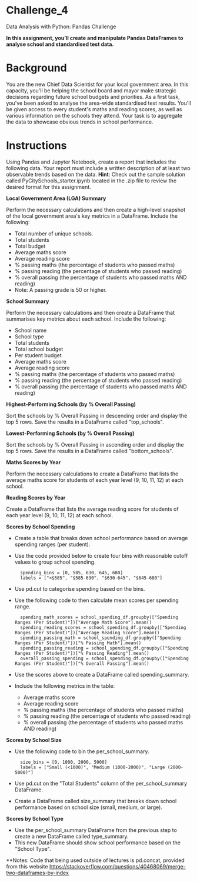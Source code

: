 # Challenge_4
Data Analysis with Python: Pandas Challenge

__In this assignment, you’ll create and manipulate Pandas DataFrames to analyse school and standardised test data.__

# Background

  You are the new Chief Data Scientist for your local government area. In this capacity, you'll be helping the school board and mayor make strategic        decisions regarding future school budgets and priorities.
  As a first task, you've been asked to analyse the area-wide standardised test results. You'll be given access to every student's maths and reading        scores, as well as various information on the schools they attend. Your task is to aggregate the data to showcase obvious trends in school performance.


# Instructions

  Using Pandas and Jupyter Notebook, create a report that includes the following data. Your report must include a written description of at least two       observable trends based on the data.
  **Hint**: Check out the sample solution called PyCitySchools_starter.ipynb located in the .zip file to review the desired format for this assignment.

  **Local Government Area (LGA) Summary**
  
  Perform the necessary calculations and then create a high-level snapshot of the local government area's key metrics in a DataFrame.
  Include the following:
  - Total number of unique schools.
  - Total students
  - Total budget
  - Average maths score
  - Average reading score
  - % passing maths (the percentage of students who passed maths)
  - % passing reading (the percentage of students who passed reading)
  - % overall passing (the percentage of students who passed maths AND reading)
  - Note: A passing grade is 50 or higher.

  **School Summary**
  
  Perform the necessary calculations and then create a DataFrame that summarises key metrics about each school.
  Include the following:
  - School name
  - School type
  - Total students
  - Total school budget
  - Per student budget
  - Average maths score
  - Average reading score
  - % passing maths (the percentage of students who passed maths)
  - % passing reading (the percentage of students who passed reading)
  - % overall passing (the percentage of students who passed maths AND reading)

  **Highest-Performing Schools (by % Overall Passing)**
  
  Sort the schools by % Overall Passing in descending order and display the top 5 rows.
  Save the results in a DataFrame called "top_schools".

  **Lowest-Performing Schools (by % Overall Passing)**
  
  Sort the schools by % Overall Passing in ascending order and display the top 5 rows.
  Save the results in a DataFrame called "bottom_schools".

  **Maths Scores by Year**
  
  Perform the necessary calculations to create a DataFrame that lists the average maths score for students of each year level (9, 10,      11, 12) at each school.

  **Reading Scores by Year**
  
  Create a DataFrame that lists the average reading score for students of each year level (9, 10, 11, 12) at each school.

  **Scores by School Spending**
  
  - Create a table that breaks down school performance based on average spending ranges (per student).
  - Use the code provided below to create four bins with reasonable cutoff values to group school spending.
    
          spending_bins = [0, 585, 630, 645, 680]
          labels = ["<$585", "$585-630", "$630-645", "$645-680"]
  - Use pd.cut to categorise spending based on the bins.
  - Use the following code to then calculate mean scores per spending range.
    
          spending_math_scores = school_spending_df.groupby(["Spending Ranges (Per Student)"])["Average Math Score"].mean()
          spending_reading_scores = school_spending_df.groupby(["Spending Ranges (Per Student)"])["Average Reading Score"].mean()
          spending_passing_math = school_spending_df.groupby(["Spending Ranges (Per Student)"])["% Passing Math"].mean()
          spending_passing_reading = school_spending_df.groupby(["Spending Ranges (Per Student)"])["% Passing Reading"].mean()
          overall_passing_spending = school_spending_df.groupby(["Spending Ranges (Per Student)"])["% Overall Passing"].mean()
  - Use the scores above to create a DataFrame called spending_summary.
  - Include the following metrics in the table:
      - Average maths score
      - Average reading score
      - % passing maths (the percentage of students who passed maths)
      - % passing reading (the percentage of students who passed reading)
      - % overall passing (the percentage of students who passed maths AND reading)

  **Scores by School Size**
  
  - Use the following code to bin the per_school_summary.
    
          size_bins = [0, 1000, 2000, 5000]
          labels = ["Small (<1000)", "Medium (1000-2000)", "Large (2000-5000)"]
  - Use pd.cut on the "Total Students" column of the per_school_summary DataFrame.
  - Create a DataFrame called size_summary that breaks down school performance based on school size (small, medium, or large).

  **Scores by School Type**
  
  - Use the per_school_summary DataFrame from the previous step to create a new DataFrame called type_summary.
  - This new DataFrame should show school performance based on the "School Type".



**Notes: 
Code that being used outside of lectures is pd.concat, provided from this website https://stackoverflow.com/questions/40468069/merge-two-dataframes-by-index

